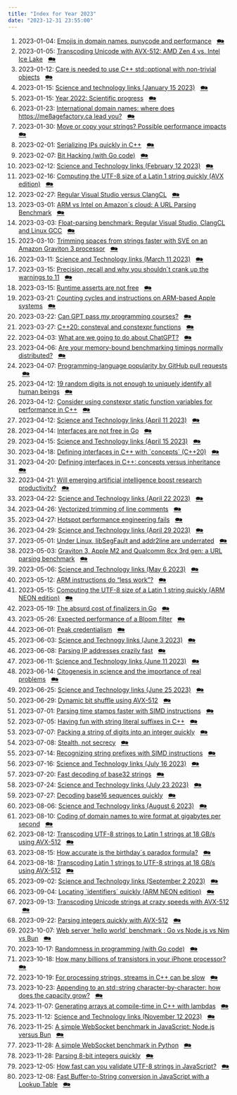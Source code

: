 ```yaml
---
title: "Index for Year 2023"
date: "2023-12-31 23:55:00"
---
```


1. 2023-01-04: [Emojis in domain names, punycode and performance](/lemire/blog/2023/01-04-emojis-in-domain-names-punycode-and-performance) &nbsp; [&#x1F5EA;](/lemire/blog/2023/01-04-comment-emojis-in-domain-names-punycode-and-performance)
2. 2023-01-05: [Transcoding Unicode with AVX-512: AMD Zen 4 vs. Intel Ice Lake](/lemire/blog/2023/01-05-transcoding-unicode-with-avx-512-amd-zen-4-vs-intel-ice-lake) &nbsp; [&#x1F5EA;](/lemire/blog/2023/01-05-comment-transcoding-unicode-with-avx-512-amd-zen-4-vs-intel-ice-lake)
3. 2023-01-12: [Care is needed to use C++ std::optional with non-trivial objects](/lemire/blog/2023/01-12-care-is-needed-to-use-c-stdoptional-with-non-trivial-objects) &nbsp; [&#x1F5EA;](/lemire/blog/2023/01-12-comment-care-is-needed-to-use-c-stdoptional-with-non-trivial-objects)
4. 2023-01-15: [Science and technology links (January 15 2023)](/lemire/blog/2023/01-15-science-and-technology-links-january-15-2022) &nbsp; [&#x1F5EA;](/lemire/blog/2023/01-15-comment-science-and-technology-links-january-15-2022)
5. 2023-01-15: [Year 2022: Scientific progress](/lemire/blog/2023/01-15-year-2022-scientific-progress) &nbsp; [&#x1F5EA;](/lemire/blog/2023/01-15-comment-year-2022-scientific-progress)
6. 2023-01-23: [International domain names: where does https://meßagefactory.ca lead you?](/lemire/blog/2023/01-23-international-domain-names-where-does-https-mesagefactory-ca-lead-you) &nbsp; [&#x1F5EA;](/lemire/blog/2023/01-23-comment-international-domain-names-where-does-https-mesagefactory-ca-lead-you)
7. 2023-01-30: [Move or copy your strings? Possible performance impacts](/lemire/blog/2023/01-30-move-or-copy-your-strings-possible-performance-impacts) &nbsp; [&#x1F5EA;](/lemire/blog/2023/01-30-comment-move-or-copy-your-strings-possible-performance-impacts)
8. 2023-02-01: [Serializing IPs quickly in C++](/lemire/blog/2023/02-01-serializing-ips-quickly-in-c) &nbsp; [&#x1F5EA;](/lemire/blog/2023/02-01-comment-serializing-ips-quickly-in-c)
9. 2023-02-07: [Bit Hacking (with Go code)](/lemire/blog/2023/02-07-bit-hacking-with-go-code) &nbsp; [&#x1F5EA;](/lemire/blog/2023/02-07-comment-bit-hacking-with-go-code)
10. 2023-02-12: [Science and Technology links (February 12 2023)](/lemire/blog/2023/02-12-science-and-technology-links-february-12-2023) &nbsp; [&#x1F5EA;](/lemire/blog/2023/02-12-comment-science-and-technology-links-february-12-2023)
11. 2023-02-16: [Computing the UTF-8 size of a Latin 1 string quickly (AVX edition)](/lemire/blog/2023/02-16-computing-the-utf-8-size-of-a-latin-1-string-quickly-avx-edition) &nbsp; [&#x1F5EA;](/lemire/blog/2023/02-16-comment-computing-the-utf-8-size-of-a-latin-1-string-quickly-avx-edition)
12. 2023-02-27: [Regular Visual Studio versus ClangCL](/lemire/blog/2023/02-27-visual-studio-versus-clangcl) &nbsp; [&#x1F5EA;](/lemire/blog/2023/02-27-comment-visual-studio-versus-clangcl)
13. 2023-03-01: [ARM vs Intel on Amazon´s cloud: A URL Parsing Benchmark](/lemire/blog/2023/03-01-arm-vs-intel-on-amazons-cloud) &nbsp; [&#x1F5EA;](/lemire/blog/2023/03-01-comment-arm-vs-intel-on-amazons-cloud)
14. 2023-03-03: [Float-parsing benchmark: Regular Visual Studio, ClangCL and Linux GCC](/lemire/blog/2023/03-03-float-parsing-benchmark-regular-visual-studio-clangcl-and-linux-gcc) &nbsp; [&#x1F5EA;](/lemire/blog/2023/03-03-comment-float-parsing-benchmark-regular-visual-studio-clangcl-and-linux-gcc)
15. 2023-03-10: [Trimming spaces from strings faster with SVE on an Amazon Graviton 3 processor](/lemire/blog/2023/03-10-trimming-spaces-from-strings-faster-with-sve-on-an-amazon-graviton-3-processor) &nbsp; [&#x1F5EA;](/lemire/blog/2023/03-10-comment-trimming-spaces-from-strings-faster-with-sve-on-an-amazon-graviton-3-processor)
16. 2023-03-11: [Science and Technology links (March 11 2023)](/lemire/blog/2023/03-11-science-and-technology-links-march-11-2023) &nbsp; [&#x1F5EA;](/lemire/blog/2023/03-11-comment-science-and-technology-links-march-11-2023)
17. 2023-03-15: [Precision, recall and why you shouldn´t crank up the warnings to 11](/lemire/blog/2023/03-15-precision-recall-and-why-you-shouldnt-crank-up-the-warnings-to-11) &nbsp; [&#x1F5EA;](/lemire/blog/2023/03-15-comment-precision-recall-and-why-you-shouldnt-crank-up-the-warnings-to-11)
18. 2023-03-15: [Runtime asserts are not free](/lemire/blog/2023/03-15-runtime-asserts-are-not-free) &nbsp; [&#x1F5EA;](/lemire/blog/2023/03-15-comment-runtime-asserts-are-not-free)
19. 2023-03-21: [Counting cycles and instructions on ARM-based Apple systems](/lemire/blog/2023/03-21-counting-cycles-and-instructions-on-arm-based-apple-systems) &nbsp; [&#x1F5EA;](/lemire/blog/2023/03-21-comment-counting-cycles-and-instructions-on-arm-based-apple-systems)
20. 2023-03-22: [Can GPT pass my programming courses?](/lemire/blog/2023/03-22-can-gpt-pass-my-programming-courses) &nbsp; [&#x1F5EA;](/lemire/blog/2023/03-22-comment-can-gpt-pass-my-programming-courses)
21. 2023-03-27: [C++20: consteval and constexpr functions](/lemire/blog/2023/03-27-c20-consteval-and-constexpr-functions) &nbsp; [&#x1F5EA;](/lemire/blog/2023/03-27-comment-c20-consteval-and-constexpr-functions)
22. 2023-04-03: [What are we going to do about ChatGPT?](/lemire/blog/2023/04-03-what-are-we-going-to-do-about-chatgpt) &nbsp; [&#x1F5EA;](/lemire/blog/2023/04-03-comment-what-are-we-going-to-do-about-chatgpt)
23. 2023-04-06: [Are your memory-bound benchmarking timings normally distributed?](/lemire/blog/2023/04-06-are-your-memory-bound-benchmarking-timings-normally-distributed) &nbsp; [&#x1F5EA;](/lemire/blog/2023/04-06-comment-are-your-memory-bound-benchmarking-timings-normally-distributed)
24. 2023-04-07: [Programming-language popularity by GitHub pull requests](/lemire/blog/2023/04-07-programming-language-popularity-by-github-pull-requests) &nbsp; [&#x1F5EA;](/lemire/blog/2023/04-07-comment-programming-language-popularity-by-github-pull-requests)
25. 2023-04-12: [19 random digits is not enough to uniquely identify all human beings](/lemire/blog/2023/04-12-19-random-digits-is-not-enough-to-uniquely-identify-all-human-beings) &nbsp; [&#x1F5EA;](/lemire/blog/2023/04-12-comment-19-random-digits-is-not-enough-to-uniquely-identify-all-human-beings)
26. 2023-04-12: [Consider using constexpr static function variables for performance in C++](/lemire/blog/2023/04-12-consider-using-constexpr-static-function-variables-for-performance) &nbsp; [&#x1F5EA;](/lemire/blog/2023/04-12-comment-consider-using-constexpr-static-function-variables-for-performance)
27. 2023-04-12: [Science and Technology links (April 11 2023)](/lemire/blog/2023/04-12-science-and-technology-links-march-11-2023-2) &nbsp; [&#x1F5EA;](/lemire/blog/2023/04-12-comment-science-and-technology-links-march-11-2023-2)
28. 2023-04-14: [Interfaces are not free in Go](/lemire/blog/2023/04-14-interfaces-are-not-free-in-go) &nbsp; [&#x1F5EA;](/lemire/blog/2023/04-14-comment-interfaces-are-not-free-in-go)
29. 2023-04-15: [Science and Technology links (April 15 2023)](/lemire/blog/2023/04-15-science-and-technology-links-april-15-2023) &nbsp; [&#x1F5EA;](/lemire/blog/2023/04-15-comment-science-and-technology-links-april-15-2023)
30. 2023-04-18: [Defining interfaces in C++ with `concepts´ (C++20)](/lemire/blog/2023/04-18-defining-interfaces-in-c-with-concepts-c20) &nbsp; [&#x1F5EA;](/lemire/blog/2023/04-18-comment-defining-interfaces-in-c-with-concepts-c20)
31. 2023-04-20: [Defining interfaces in C++: concepts versus inheritance](/lemire/blog/2023/04-20-defining-interfaces-in-c-concepts-versus-inheritance) &nbsp; [&#x1F5EA;](/lemire/blog/2023/04-20-comment-defining-interfaces-in-c-concepts-versus-inheritance)
32. 2023-04-21: [Will emerging artificial intelligence boost research productivity?](/lemire/blog/2023/04-21-will-emerging-artificial-intelligence-boost-research-productivity) &nbsp; [&#x1F5EA;](/lemire/blog/2023/04-21-comment-will-emerging-artificial-intelligence-boost-research-productivity)
33. 2023-04-22: [Science and Technology links (April 22 2023)](/lemire/blog/2023/04-22-science-and-technology-links-april-22-2023) &nbsp; [&#x1F5EA;](/lemire/blog/2023/04-22-comment-science-and-technology-links-april-22-2023)
34. 2023-04-26: [Vectorized trimming of line comments](/lemire/blog/2023/04-26-vectorized-trimming-of-line-comments) &nbsp; [&#x1F5EA;](/lemire/blog/2023/04-26-comment-vectorized-trimming-of-line-comments)
35. 2023-04-27: [Hotspot performance engineering fails](/lemire/blog/2023/04-27-hotspot-performance-engineering-fails) &nbsp; [&#x1F5EA;](/lemire/blog/2023/04-27-comment-hotspot-performance-engineering-fails)
36. 2023-04-29: [Science and Technology links (April 29 2023)](/lemire/blog/2023/04-29-science-and-technology-links-april-29-2023) &nbsp; [&#x1F5EA;](/lemire/blog/2023/04-29-comment-science-and-technology-links-april-29-2023)
37. 2023-05-01: [Under Linux, libSegFault and addr2line are underrated](/lemire/blog/2023/05-01-under-linux-libsegfault-and-addr2line-are-underrated) &nbsp; [&#x1F5EA;](/lemire/blog/2023/05-01-comment-under-linux-libsegfault-and-addr2line-are-underrated)
38. 2023-05-03: [Graviton 3, Apple M2 and Qualcomm 8cx 3rd gen: a URL parsing benchmark](/lemire/blog/2023/05-03-graviton-3-apple-m2-and-qualcomm-8cx-3rd-gen-a-url-parsing-benchmark) &nbsp; [&#x1F5EA;](/lemire/blog/2023/05-03-comment-graviton-3-apple-m2-and-qualcomm-8cx-3rd-gen-a-url-parsing-benchmark)
39. 2023-05-06: [Science and Technology links (May 6 2023)](/lemire/blog/2023/05-06-science-and-technology-links-may-6-2023) &nbsp; [&#x1F5EA;](/lemire/blog/2023/05-06-comment-science-and-technology-links-may-6-2023)
40. 2023-05-12: [ARM instructions do &#8220;less work&#8221;?](/lemire/blog/2023/05-12-arm-instructions-do-less-work) &nbsp; [&#x1F5EA;](/lemire/blog/2023/05-12-comment-arm-instructions-do-less-work)
41. 2023-05-15: [Computing the UTF-8 size of a Latin 1 string quickly (ARM NEON edition)](/lemire/blog/2023/05-15-computing-the-utf-8-size-of-a-latin-1-string-quickly-arm-neon-edition) &nbsp; [&#x1F5EA;](/lemire/blog/2023/05-15-comment-computing-the-utf-8-size-of-a-latin-1-string-quickly-arm-neon-edition)
42. 2023-05-19: [The absurd cost of finalizers in Go](/lemire/blog/2023/05-19-the-absurd-cost-of-finalizers-in-go) &nbsp; [&#x1F5EA;](/lemire/blog/2023/05-19-comment-the-absurd-cost-of-finalizers-in-go)
43. 2023-05-26: [Expected performance of a Bloom filter](/lemire/blog/2023/05-26-expected-performance-of-a-bloom-filter) &nbsp; [&#x1F5EA;](/lemire/blog/2023/05-26-comment-expected-performance-of-a-bloom-filter)
44. 2023-06-01: [Peak credentialism](/lemire/blog/2023/06-01-peak-credentialism) &nbsp; [&#x1F5EA;](/lemire/blog/2023/06-01-comment-peak-credentialism)
45. 2023-06-03: [Science and Technogy links (June 3 2023)](/lemire/blog/2023/06-03-science-and-technogy-links-june-3-2023) &nbsp; [&#x1F5EA;](/lemire/blog/2023/06-03-comment-science-and-technogy-links-june-3-2023)
46. 2023-06-08: [Parsing IP addresses crazily fast](/lemire/blog/2023/06-08-parsing-ip-addresses-crazily-fast) &nbsp; [&#x1F5EA;](/lemire/blog/2023/06-08-comment-parsing-ip-addresses-crazily-fast)
47. 2023-06-11: [Science and Technology links (June 11 2023)](/lemire/blog/2023/06-11-science-and-technology-links-june-11-2023) &nbsp; [&#x1F5EA;](/lemire/blog/2023/06-11-comment-science-and-technology-links-june-11-2023)
48. 2023-06-14: [Citogenesis in science and the importance of real problems](/lemire/blog/2023/06-14-citogenesis-in-science-and-the-importance-of-real-problems) &nbsp; [&#x1F5EA;](/lemire/blog/2023/06-14-comment-citogenesis-in-science-and-the-importance-of-real-problems)
49. 2023-06-25: [Science and Technology links (June 25 2023)](/lemire/blog/2023/06-25-science-and-technology-links-june-25-2023) &nbsp; [&#x1F5EA;](/lemire/blog/2023/06-25-comment-science-and-technology-links-june-25-2023)
50. 2023-06-29: [Dynamic bit shuffle using AVX-512](/lemire/blog/2023/06-29-dynamic-bit-shuffle-using-avx-512) &nbsp; [&#x1F5EA;](/lemire/blog/2023/06-29-comment-dynamic-bit-shuffle-using-avx-512)
51. 2023-07-01: [Parsing time stamps faster with SIMD instructions](/lemire/blog/2023/07-01-parsing-time-stamps-faster-with-simd-instructions) &nbsp; [&#x1F5EA;](/lemire/blog/2023/07-01-comment-parsing-time-stamps-faster-with-simd-instructions)
52. 2023-07-05: [Having fun with string literal suffixes in C++](/lemire/blog/2023/07-05-having-fun-with-string-literal-suffixes-in-c) &nbsp; [&#x1F5EA;](/lemire/blog/2023/07-05-comment-having-fun-with-string-literal-suffixes-in-c)
53. 2023-07-07: [Packing a string of digits into an integer quickly](/lemire/blog/2023/07-07-packing-a-string-of-digits-into-an-integer-quickly) &nbsp; [&#x1F5EA;](/lemire/blog/2023/07-07-comment-packing-a-string-of-digits-into-an-integer-quickly)
54. 2023-07-08: [Stealth, not secrecy](/lemire/blog/2023/07-08-stealth-not-secrecy) &nbsp; [&#x1F5EA;](/lemire/blog/2023/07-08-comment-stealth-not-secrecy)
55. 2023-07-14: [Recognizing string prefixes with SIMD instructions](/lemire/blog/2023/07-14-recognizing-string-prefixes-with-simd-instructions) &nbsp; [&#x1F5EA;](/lemire/blog/2023/07-14-comment-recognizing-string-prefixes-with-simd-instructions)
56. 2023-07-16: [Science and Technology links (July 16 2023)](/lemire/blog/2023/07-16-science-and-technology-links-july-16-2023) &nbsp; [&#x1F5EA;](/lemire/blog/2023/07-16-comment-science-and-technology-links-july-16-2023)
57. 2023-07-20: [Fast decoding of base32 strings](/lemire/blog/2023/07-20-fast-decoding-of-base32-strings) &nbsp; [&#x1F5EA;](/lemire/blog/2023/07-20-comment-fast-decoding-of-base32-strings)
58. 2023-07-24: [Science and Technology links (July 23 2023)](/lemire/blog/2023/07-24-science-and-technology-links-july-23-2023) &nbsp; [&#x1F5EA;](/lemire/blog/2023/07-24-comment-science-and-technology-links-july-23-2023)
59. 2023-07-27: [Decoding base16 sequences quickly](/lemire/blog/2023/07-27-decoding-base16-sequences-quickly) &nbsp; [&#x1F5EA;](/lemire/blog/2023/07-27-comment-decoding-base16-sequences-quickly)
60. 2023-08-06: [Science and Technology links (August 6 2023)](/lemire/blog/2023/08-06-science-and-technology-links-august-6-2023) &nbsp; [&#x1F5EA;](/lemire/blog/2023/08-06-comment-science-and-technology-links-august-6-2023)
61. 2023-08-10: [Coding of domain names to wire format at gigabytes per second](/lemire/blog/2023/08-10-coding-of-domain-names-to-wire-format-at-gigabytes-per-second) &nbsp; [&#x1F5EA;](/lemire/blog/2023/08-10-comment-coding-of-domain-names-to-wire-format-at-gigabytes-per-second)
62. 2023-08-12: [Transcoding UTF-8 strings to Latin 1 strings at 18 GB/s using AVX-512](/lemire/blog/2023/08-12-transcoding-utf-8-strings-to-latin-1-strings-at-12-gb-s-using-avx-512) &nbsp; [&#x1F5EA;](/lemire/blog/2023/08-12-comment-transcoding-utf-8-strings-to-latin-1-strings-at-12-gb-s-using-avx-512)
63. 2023-08-15: [How accurate is the birthday´s paradox formula?](/lemire/blog/2023/08-15-how-accurate-is-the-birthdays-paradox-formula) &nbsp; [&#x1F5EA;](/lemire/blog/2023/08-15-comment-how-accurate-is-the-birthdays-paradox-formula)
64. 2023-08-18: [Transcoding Latin 1 strings to UTF-8 strings at 18 GB/s using AVX-512](/lemire/blog/2023/08-18-transcoding-latin-1-strings-to-utf-8-strings-at-12-gb-s-using-avx-512) &nbsp; [&#x1F5EA;](/lemire/blog/2023/08-18-comment-transcoding-latin-1-strings-to-utf-8-strings-at-12-gb-s-using-avx-512)
65. 2023-09-02: [Science and Technology links (September 2 2023)](/lemire/blog/2023/09-02-science-and-technology-links-september-2-2023) &nbsp; [&#x1F5EA;](/lemire/blog/2023/09-02-comment-science-and-technology-links-september-2-2023)
66. 2023-09-04: [Locating `identifiers´ quickly (ARM NEON edition)](/lemire/blog/2023/09-04-locating-identifiers-quickly-arm-neon-edition) &nbsp; [&#x1F5EA;](/lemire/blog/2023/09-04-comment-locating-identifiers-quickly-arm-neon-edition)
67. 2023-09-13: [Transcoding Unicode strings at crazy speeds with AVX-512](/lemire/blog/2023/09-13-transcoding-unicode-strings-at-crazy-speeds-with-avx-512) &nbsp; [&#x1F5EA;](/lemire/blog/2023/09-13-comment-transcoding-unicode-strings-at-crazy-speeds-with-avx-512)
68. 2023-09-22: [Parsing integers quickly with AVX-512](/lemire/blog/2023/09-22-parsing-integers-quickly-with-avx-512) &nbsp; [&#x1F5EA;](/lemire/blog/2023/09-22-comment-parsing-integers-quickly-with-avx-512)
69. 2023-10-07: [Web server `hello world´ benchmark : Go vs Node.js vs Nim vs Bun](/lemire/blog/2023/10-07-web-server-hello-world-benchmark-go-vs-node-js-vs-nim-vs-bun) &nbsp; [&#x1F5EA;](/lemire/blog/2023/10-07-comment-web-server-hello-world-benchmark-go-vs-node-js-vs-nim-vs-bun)
70. 2023-10-17: [Randomness in programming (with Go code)](/lemire/blog/2023/10-17-randomness-in-programming-with-go-code) &nbsp; [&#x1F5EA;](/lemire/blog/2023/10-17-comment-randomness-in-programming-with-go-code)
71. 2023-10-18: [How many billions of transistors in your iPhone processor?](/lemire/blog/2023/10-18-how-many-billions-of-transistors-in-your-iphone-processor) &nbsp; [&#x1F5EA;](/lemire/blog/2023/10-18-comment-how-many-billions-of-transistors-in-your-iphone-processor)
72. 2023-10-19: [For processing strings, streams in C++ can be slow](/lemire/blog/2023/10-19-for-processing-strings-streams-in-c-can-be-slow) &nbsp; [&#x1F5EA;](/lemire/blog/2023/10-19-comment-for-processing-strings-streams-in-c-can-be-slow)
73. 2023-10-23: [Appending to an std::string character-by-character: how does the capacity grow?](/lemire/blog/2023/10-23-appending-to-an-stdstring-character-by-character-how-does-the-capacity-grow) &nbsp; [&#x1F5EA;](/lemire/blog/2023/10-23-comment-appending-to-an-stdstring-character-by-character-how-does-the-capacity-grow)
74. 2023-11-07: [Generating arrays at compile-time in C++ with lambdas](/lemire/blog/2023/11-07-generating-arrays-at-compile-time-in-c-with-lambdas) &nbsp; [&#x1F5EA;](/lemire/blog/2023/11-07-comment-generating-arrays-at-compile-time-in-c-with-lambdas)
75. 2023-11-12: [Science and Technology links (November 12 2023)](/lemire/blog/2023/11-12-science-and-technology-links-november-12-2023) &nbsp; [&#x1F5EA;](/lemire/blog/2023/11-12-comment-science-and-technology-links-november-12-2023)
76. 2023-11-25: [A simple WebSocket benchmark in JavaScript: Node.js versus Bun](/lemire/blog/2023/11-25-a-simple-websocket-benchmark-in-javascript-node-js-versus-bun) &nbsp; [&#x1F5EA;](/lemire/blog/2023/11-25-comment-a-simple-websocket-benchmark-in-javascript-node-js-versus-bun)
77. 2023-11-28: [A simple WebSocket benchmark in Python](/lemire/blog/2023/11-28-a-simple-websocket-benchmark-in-python) &nbsp; [&#x1F5EA;](/lemire/blog/2023/11-28-comment-a-simple-websocket-benchmark-in-python)
78. 2023-11-28: [Parsing 8-bit integers quickly](/lemire/blog/2023/11-28-parsing-8-bit-integers-quickly) &nbsp; [&#x1F5EA;](/lemire/blog/2023/11-28-comment-parsing-8-bit-integers-quickly)
79. 2023-12-05: [How fast can you validate UTF-8 strings in JavaScript?](/lemire/blog/2023/12-05-how-fast-can-you-validate-utf-8-strings-in-javascript) &nbsp; [&#x1F5EA;](/lemire/blog/2023/12-05-comment-how-fast-can-you-validate-utf-8-strings-in-javascript)
80. 2023-12-08: [Fast Buffer-to-String conversion in JavaScript with a Lookup Table](/lemire/blog/2023/12-08-fast-buffer-to-string-conversion-in-javascript-with-a-lookup-table) &nbsp; [&#x1F5EA;](/lemire/blog/2023/12-08-comment-fast-buffer-to-string-conversion-in-javascript-with-a-lookup-table)



